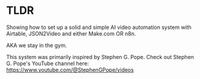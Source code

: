 # TLDR

Showing how to set up a solid and simple AI video automation system with Airtable, JSON2Video and either Make.com OR n8n.

AKA we stay in the gym.

This system was primarily inspired by Stephen G. Pope. Check out Stephen G. Pope's YouTube channel here: https://www.youtube.com/@StephenGPope/videos
